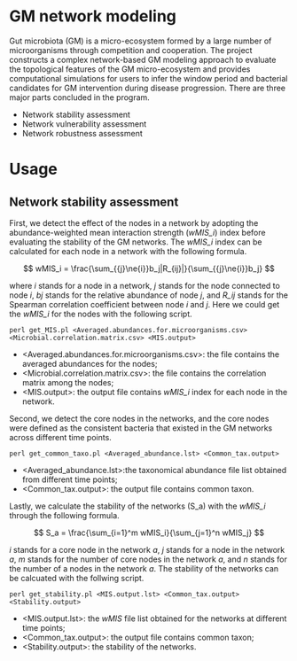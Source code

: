 # GM network modeling
Gut microbiota (GM) is a micro-ecosystem formed by a large number of microorganisms through competition and cooperation. The project constructs a complex network-based GM modeling approach to evaluate the topological features of the GM micro-ecosystem and provides computational simulations for users to infer the window period and bacterial candidates for GM intervention during disease progression. There are three major parts concluded in the program.<br>
* Network stability assessment<br>
* Network vulnerability assessment<br>
* Network robustness assessment<br>
# Usage
## Network stability assessment  
First, we detect the effect of the nodes in a network by adopting the abundance-weighted mean interaction strength (*wMIS_i*) index before evaluating the stability of the GM networks. The *wMIS_i* index can be calculated for each node in a network with the following formula.<br>

$$ wMIS_i = \frac{\sum_{{j}\ne{i}}b_j|R_{ij}|}{\sum_{{j}\ne{i}}b_j} $$

where *i* stands for a node in a network, *j* stands for the node connected to node *i*, *bj* stands for the relative abundance of node *j*, and *R_ij* stands for the Spearman correlation coefficient between node *i* and *j*. Here we could get the *wMIS_i* for the nodes with the following script.<br>

```
perl get_MIS.pl <Averaged.abundances.for.microorganisms.csv> <Microbial.correlation.matrix.csv> <MIS.output>
```

* <Averaged.abundances.for.microorganisms.csv>: the file contains the averaged abundances for the nodes;<br>
* <Microbial.correlation.matrix.csv>: the file contains the correlation matrix among the nodes;<br>
* <MIS.output>: the output file contains  *wMIS_i* index for each node in the network.<br>

Second, we detect the core nodes in the networks, and the core nodes were defined as the consistent bacteria that existed in the GM networks across different time points.<br>

```
perl get_common_taxo.pl <Averaged_abundance.lst> <Common_tax.output>
```
* <Averaged_abundance.lst>:the taxonomical abundance file list obtained from different time points;<br>
* <Common_tax.output>: the output file contains common taxon.<br>

Lastly, we calculate the stability of the networks (S_a) with the *wMIS_i* through the following formula.

$$ S_a = \frac{\sum_{i=1}^m wMIS_i}{\sum_{j=1}^n wMIS_j} $$

*i* stands for a core node in the network *a*, *j* stands for a node in the network *a*, *m* stands for the number of core nodes in the network *a*, and *n* stands for the number of a nodes in the network *a*. The stability of the networks can be calcuated with the follwing script.<br>

```
perl get_stability.pl <MIS.output.lst> <Common_tax.output> <Stability.output>
```
* <MIS.output.lst>: the *wMIS* file list obtained for the networks at different time points;<br>
* <Common_tax.output>: the output file contains common taxon;<br>
* <Stability.output>: the stability of the networks.<br>


